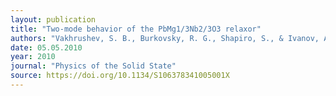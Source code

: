 ```yaml
---
layout: publication
title: "Two-mode behavior of the PbMg1/3Nb2/3O3 relaxor"
authors: "Vakhrushev, S. B., Burkovsky, R. G., Shapiro, S., & Ivanov, A."
date: 05.05.2010
year: 2010
journal: "Physics of the Solid State"
source: https://doi.org/10.1134/S106378341005001X
---
```

